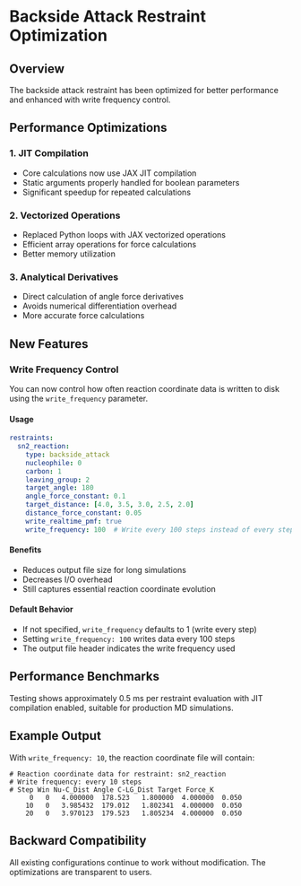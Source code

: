 # Backside Attack Restraint Optimization

## Overview
The backside attack restraint has been optimized for better performance and enhanced with write frequency control.

## Performance Optimizations

### 1. JIT Compilation
- Core calculations now use JAX JIT compilation
- Static arguments properly handled for boolean parameters
- Significant speedup for repeated calculations

### 2. Vectorized Operations
- Replaced Python loops with JAX vectorized operations
- Efficient array operations for force calculations
- Better memory utilization

### 3. Analytical Derivatives
- Direct calculation of angle force derivatives
- Avoids numerical differentiation overhead
- More accurate force calculations

## New Features

### Write Frequency Control
You can now control how often reaction coordinate data is written to disk using the `write_frequency` parameter.

#### Usage
```yaml
restraints:
  sn2_reaction:
    type: backside_attack
    nucleophile: 0
    carbon: 1
    leaving_group: 2
    target_angle: 180
    angle_force_constant: 0.1
    target_distance: [4.0, 3.5, 3.0, 2.5, 2.0]
    distance_force_constant: 0.05
    write_realtime_pmf: true
    write_frequency: 100  # Write every 100 steps instead of every step
```

#### Benefits
- Reduces output file size for long simulations
- Decreases I/O overhead
- Still captures essential reaction coordinate evolution

#### Default Behavior
- If not specified, `write_frequency` defaults to 1 (write every step)
- Setting `write_frequency: 100` writes data every 100 steps
- The output file header indicates the write frequency used

## Performance Benchmarks
Testing shows approximately 0.5 ms per restraint evaluation with JIT compilation enabled, suitable for production MD simulations.

## Example Output
With `write_frequency: 10`, the reaction coordinate file will contain:
```
# Reaction coordinate data for restraint: sn2_reaction
# Write frequency: every 10 steps
# Step Win Nu-C_Dist Angle C-LG_Dist Target Force_K
     0   0   4.000000  178.523   1.800000  4.000000  0.050
    10   0   3.985432  179.012   1.802341  4.000000  0.050
    20   0   3.970123  179.523   1.805234  4.000000  0.050
```

## Backward Compatibility
All existing configurations continue to work without modification. The optimizations are transparent to users.